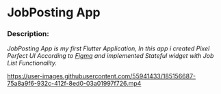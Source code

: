 # JobPosting App

### Description:

_JobPosting App is my first Flutter Application, In this app i created Pixel Perfect UI According to [Figma](https://www.figma.com/file/zL4aHU6LvtJC4L0B4OZiNH/JobPostinApp) and implemented Stateful widget with Job List Functionality._



https://user-images.githubusercontent.com/55941433/185156687-75a8a9f6-932c-412f-8ed0-03a01997f726.mp4

